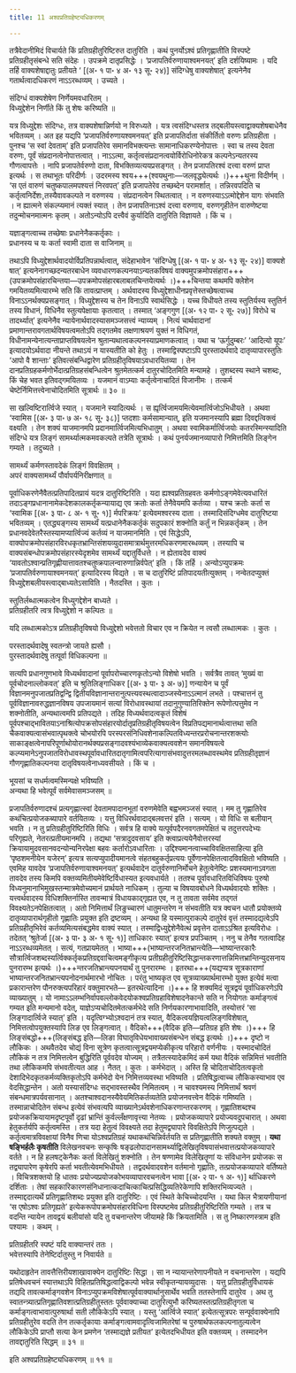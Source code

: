 ```yaml
---
title: 11 अश्वप्रतिग्रहेष्ट्यधिकरणम्

---
```


तत्रैवेदानीमिदं विचार्यते किं प्रतिग्रहीतुरिष्टिरुत दातुरिति । कथं पुनर्योऽश्वं प्रतिगृह्णातीति विस्पष्टे प्रतिग्रहीतृसंबन्धे सति संदेहः । उपक्रमे दातृप्रसिद्धेः । ‘प्रजापतिर्वरुणायाश्वमनयत्’ इति दर्शयिष्यामः । यदि तर्हि वाक्यशेषाद्दातुः प्रतीयते ‘ \[(अ॰ १ पा॰ ४ अ॰ १३ सू॰ २४)\] संदिग्धेषु वाक्यशेषात्’ इत्यनेनैव गतार्थत्वादधिकरणं नाऽऽरब्धव्यम् । उच्यते ।

संदिग्धं वाक्यशेषेण निर्णेयमवधारितम् ।  
विध्युद्देशेन निर्णीते किं तु शेषः करिष्यति ॥  


यत्र विध्युद्देशः संदिग्धः, तत्र वाक्यशेषान्निर्णयो न विरुध्यते । यत्र त्वसंदिग्धस्तत्र तद्बलीयस्त्वाद्वाक्यशेषबाधेनैव भवितव्यम् । अत इह यद्यपि ‘प्रजापतिर्वरुणायश्वमनयत्’ इति प्रजापतिर्दाता संकीर्तितो वरुणः प्रतिग्रहीता । पुनश्च ‘स स्वां देवताम्’ इति प्रजापतिरेव समानविभक्त्यन्तः सामानाधिकरण्येनोपात्तः । स्वा च तस्य देवता वरुणः, पूर्वं संप्रदानत्वेनोपात्तत्वात् । नाऽऽत्मा, कर्तृत्वसंप्रदानत्वयोर्विरोधिनोरेकत्र कल्पनेऽन्यतरस्य गौणत्वापत्तेः । नापि प्रजापतेर्वरुणो दाता, विभक्तिव्यत्ययप्रसङ्गत् । तेन प्रजापतिरश्वं दत्त्वा वरुणं प्राप्त इत्यर्थः । स तथाभूतः परिदीर्णः । उदरमस्य श्वय+++(श्वयथुनाः—जलवृद्ध्येत्यर्थः ।)+++थुना विदीर्णम् । ‘स एतं वारुणं चतुष्कपालमपश्यत्तं निरवपत्’ इति प्रजापतेरेव तच्छब्देन परामर्शात् । तन्निरवपदिति च कर्तृत्वनिर्देशः,तस्यैवावकल्पते न वरुणस्य । संप्रदानत्वेन स्थितत्वात् । न वरुणस्याऽऽत्मोद्देशेन यागः संभवति । न ह्यात्मने संकल्प्यमानं त्यक्तं स्यात् । तेन प्रजापतिनाऽश्वं दत्त्वा वरुणाय, वरुणगृहीतेन वारुणेष्टया तदुन्मोचनमात्मनः कृतम् । अतोऽन्योऽपि दत्त्वैवं कुर्यादिति दातुरिति विज्ञायते । किं च ।

यज्ञाङ्गत्वाच्च तच्छेषाः प्रधानेनैककर्तृकाः ।  
प्रधानस्य च यः कर्ता स्वामी दाता स वाजिनाम् ॥  


तथाऽपि विध्युद्देशार्थवादयोर्विप्रतिपन्नार्थत्वात्, संदेहाभावेन ‘संदिग्धेषु \[(अ॰ १ पा॰ ४ अ॰ १३ सू॰ २४)\]  वाक्यशे षात्’ इत्यनेनागच्छदन्यतरबाधेन व्यवधारणकल्पनयाऽन्यतकविषयं वाक्यमुपक्रमोपसंहारा+++(उपक्रमोपसंहारचिन्तया—उपक्रमोपसंहारबलाबलचिन्तयेत्यर्थः ।)+++चिन्तया कथमपि क्लेशेन गमयितव्यमित्यारम्भे सति किं तावत्प्राप्तम् । अर्थवादस्य विध्युद्देशाधीनप्रवृत्तेस्तच्छेषत्वाच्च विनाऽऽनर्थक्यप्रसङ्गात् । विध्युद्देशस्य च तेन विनाऽपि स्वार्थसिद्धेः । यच्च विधीयते तस्य स्तुतिर्यस्य स्तुतिर्न तस्य विधानं, विधिनैव स्तुत्यपेक्षायाः कृतत्वात् । तस्मात् ‘अङ्गगुण \[(अ॰ १२ पा॰ २ सू॰ २७)\] विरोधे च तादर्थ्यात्’ इत्यनेनैव न्यायेनार्थवादस्यासमञ्जसत्त्वं न्याय्यम् । नित्यं चार्थवादानां प्रमाणान्तरावगतार्थविषयत्वमतोऽपि तद्गतमेव लक्षणाश्रयणं युक्तं न विधिगतं, विधीनामन्येनात्यन्ताप्राप्तविषयत्वेन श्रुतान्यथात्वकल्पनस्याप्रमाणकत्वात् । यथा च ‘ऊर्गुदुम्बरः’ ‘आदित्यो यूपः’ इत्यादयोऽर्थवादा नीयन्ते तथाऽयं न यास्यतीति को हेतुः । तस्माद्विस्पष्टाऽपि पुरस्तादर्थवादे दातृव्यापारस्तुतिः ‘आपो वै शान्ताः’ इतिवत्संबन्धिद्वारेण प्रतिग्रहीतृविषयाऽवधारयितव्या । तेन दानप्रतिग्रहकर्मणोर्भेदात्प्रतिग्रहसंबन्धित्वेन श्रुतमेतत्कर्म दातुरचोदितमिति मन्यामहे । तुशब्दस्य स्थाने चशब्दः, किं चेह भवत इतिवद्गमयितव्यः । यजमानं वाऽम्याः कर्तृत्वेनाचादितं विजानीमः । तत्कर्म चेष्टेर्निमित्तत्त्वेनाचोदितमिति सूत्रार्थः ॥ ३० ॥

सा खल्विष्टिरार्त्विजे स्यात् । यजमाने स्यादित्यर्थः । स ह्यृर्त्विजामयमित्येवमार्त्विजोऽभिधीयते । अथवा ‘स्वामिस \[(अ॰ ३ पा॰ ७ अ॰ १८ सू॰ ३८)\] प्तदशाः कर्मसामान्यात्, इति यजमानस्यापि ब्रह्मा दिवद्दत्विक्त्वं वक्ष्यति । तेन शक्यं याजमानमपि प्रदानमार्त्विजमित्यभिधातुम् । अथवा स्वामिकर्मार्त्विजयोः कतरस्मिन्स्यादिति संदिग्धे यत्र लिङ्गं सामर्थ्यात्मकमवकल्पते तत्रेति सूत्रार्थः । कथं पुनर्यजमानव्यापारो निमित्तमिति लिङ्गेन गम्यते । तदुच्यते ।

सामर्थ्यं कर्मणस्तावदेकं लिङ्गं विवक्षितम् ।  
अपरं वाक्यसामर्थ्यं पौर्वापर्यनिरीक्षणात् ॥  


पूर्वाधिकरणेनैवैतत्प्रतिपादितप्रायं यदत्र दातुरिष्टिरिति । यदा ह्यश्वप्रतिग्रहवतः कर्मणोऽङ्गमेवेत्यवधारितं तदाऽङ्गप्रधानानामेकदेशकालकर्तृकन्यायाद्य एव क्रतोः कर्ता तेनैवेयमपि कर्तव्या । यश्च क्रतोः कर्ता स ‘स्वामिक \[(अ॰ ३ पा॰ ८ अ॰ १ सू॰ १)\] र्मपरिक्रयः’ इत्येवमश्वरस्य दाता । तस्मादिसंदिग्धमेव दातुरिष्टया भवितव्यम् । एतद्ध्यङ्गस्य सामर्थ्यं यत्प्रधानेनैककर्तृकं सदुपकारं शक्नोति कर्तुं न भिन्नकर्तृकम् । तेन प्रधानवदेवेतरैस्तस्यामप्यार्त्विज्यं कर्तव्यं न याजमानमिति । एवं सिद्धेऽपि, वाक्योपक्रमोपसंहारविरधकृतभ्रान्तिसंशयव्युदासमात्रार्थमुत्तरमधिकरणमारब्धव्यम् । तस्यापि च वाक्यसंबन्धोपक्रमोपसंहारस्येदृशमेव सामर्थ्यं यद्दातुर्विधत्ते । न ह्येतावदेव वाक्यं ‘यावतोऽश्वान्प्रतिगृह्णीयात्तावतश्चतुष्क्रपालन्वारुणान्निर्वपेत्’ इति । किं तर्हि । अन्योऽप्युपक्रमः ‘प्रजापतिर्वरुणायाश्वमनयत्’ इत्यादिरस्य विद्यते । स च दातुरिष्टिं प्रतिपादयतीत्युक्तम् । नन्वेतदप्युक्तं विध्युद्देशबलीयस्त्वाद्बाध्यतेऽसाविति । नैतदस्ति । कुतः ।

स्तुतिर्लब्धात्मकत्वेन विध्युगद्देशेन बाध्यते ।  
प्रतिग्रहीतरि त्वत्र विध्युद्देशो न कल्पितः ॥  


यदि लब्धात्मकोऽत्र प्रतिग्रहीतृविषयो विध्युद्देशो भवेत्ततो विचार एव न क्रियेत न त्वसौ लब्धात्मकः । कुतः ।

परस्तादर्थवादेषु स्वतन्त्रो जायते ह्यसौ ।  
पुरस्तादर्थवादेषु तत्पूर्वा विधिकल्पना ॥  


सत्यपि प्रधानगुणभावे विध्यर्थवादानां पूर्वापरोच्चारणकृतोऽन्यो विशेषो भवति । सर्वत्रैव तावत् ‘मुख्यं वा पूर्वचोदनाल्लोकवत्’ इति च श्रुतिलिङ्गाधिकर \[(अ॰ ३ पा॰ ३ अ॰ ७)\] णन्यायेन च पूर्वं विज्ञानमनुपजातप्रतिद्वन्द्वि द्वितीयविज्ञानान्तरानुत्पत्त्यवस्थत्वादाञ्जस्येनाऽऽत्मानं लभते । पश्चात्तनं तु पूर्वविज्ञानावरुद्धज्ञानविषय उपजायमानं सत्यां विरोधावस्थायां तदानुगुण्यातिरिक्तेन रूपेणोत्पत्तुमेव न शक्नोतीति, अन्यथात्वमपि प्रतिपद्यते । तदिह विध्यर्थवादत्वकृतं विशेषं पूर्वपश्चाद्भावितयाऽनाश्रित्योपक्रसोपसंहारयोर्दातृप्रतिग्रहीतृविषयत्वेन विप्रतिपद्यमानार्थत्वात्तथा सति चैकवाक्यत्वासंभवात्पृथक्त्वे चोभयोरपि परस्परसंनिधिवशेनाकल्पितविध्यन्तरप्ररोचनान्तरशक्त्योः साकाङ्क्षत्वेनापरिपूर्णाथोयोरानर्थक्यप्रसङ्गादवश्यंभाव्येकवाक्यत्ववशेन समानविषयत्वे कल्प्यमानेऽनुपजातविरोधावस्थपूर्वावधारितदातृगामित्वपरित्यागासंभवादुत्तरमलब्धावस्थमेव प्रतिग्रहीतृज्ञानं गौणगृह्णातिकल्पनया दातृविषयत्वेनाध्यवसीयते । किं च ।

भूयसां च सधर्मत्वमस्मिन्पक्षे भविष्यति ।  
अन्यथा हि भवेत्पूर्वं सर्वमेवासमञ्जसम् ॥  


प्रजापतिर्वरुणादश्चं प्रत्यगृह्णात्स्वां देवतामपादानभूतां वरुणमेवेति बह्वभमञ्जसं स्यात् । मम तु गृह्णातिरेव कथंचित्प्रयोजकब्यापारे वर्तयितव्यः । यत्तु विधिरर्थवादाद्बलवत्तरं इति । सत्यम् । यो विधिः स बलीयान् भवति । न तु प्रतिग्रहीतुरिष्टिरिति विधिः । सर्वत्र हि वाक्ये यत्पूर्वपदैरनवगतमपेक्षितं च तदुत्तरपदेभ्यः परिगृह्यते, नेतरत्प्रतीयमानमपि । तद्यथा ‘सत्रादुदवसाय’ इति क्त्वाप्रत्ययेनैवोत्तरस्यां क्रियायामुदवसानवदन्योन्यनिरपेक्षा बहवः कर्तारोऽवधारिताः । उद्दिश्यमानत्वाच्चाविवक्षितसाहित्या इति ‘पृष्ठशमनीयेन यजेरन्’ इत्यत्र सत्यप्युपादीयमानत्वे संहतबहुकर्तृप्रत्ययः पूर्वेणानपेक्षितत्वादविवक्षितो भविष्यति । एवमिह यावदेव ‘प्रजापतिर्वरुणायाश्वमनयत्’ इत्यर्थवादेन दातुर्वरुणानिर्मोचने हेतुत्वेनेष्टिः प्रशस्यमानाऽवगता तावदेव तस्य किमपि वक्तव्यमितीयमेवेष्टिर्विधास्यत इत्यवधार्यते । ततश्च पूर्वावधारितविधिविषयः पुरुषो विध्यनुमानाभिमुखस्तन्मात्रमेवोच्यमानं प्रार्थयते नाधिकम् । तुल्या च विषयावबोधने विध्यर्थवादयोः शक्तिः । यत्त्वर्थवादस्य विधिशक्तिर्नास्ति तावन्मात्रं विधायकाद्गृह्यत एव, न तु तावता सर्वमेव तद्गतं विवक्ष्यतेऽनपेक्षितत्वात् । अतो निमित्तार्थं लिङुच्चारणं धातुमन्तरेण न संभवतीति यत्र क्वचन धातौ प्रयोक्तव्ये दातृव्यापारार्थगृहीतो गृह्णातिः प्रयुक्त इति द्रष्टव्यम् । अन्यथा हि यस्मात्पुराकल्पे दातुरेवं वृत्तं तस्मादद्यत्वेऽपि प्रतिग्रहीतृभिरेवं कर्तव्यमित्यसंबद्धमेव वाक्यं स्यात् । तस्माद्विध्युद्देशेनैवेत्थं प्रवृत्तेन दाताऽऽश्रित इत्यविरोधः । तदेतत् ‘श्रुतेर्जा \[(अ॰ ३ पा॰ ३ अ॰ १ सू॰ १)\] ताधिकारः स्यात्’ इत्यत्र प्रपञ्चितम् । ननु च तेनैव गतत्वादिह नाऽऽरब्धव्यमेतत् । सत्यं, गतप्रायमेतत् । भाष्या+++(भाष्यान्तरजनितभ्रान्त्येति—भाष्यान्तरकारैः सौत्रार्त्विजशब्दस्यर्त्विक्कर्तृकप्रतिग्रद्दवाचित्वमङ्गीकृत्य प्रतीग्रहीतुरिष्टिसिद्धान्तकरणात्तन्निमित्तभ्रान्तिन्युदसनाय पुनरारम्भ इत्यर्थः ।)+++न्तरजतिभ्रान्त्यपनयार्थं तु पुनरारम्भः । इतरथा+++(यद्यप्यत्र सूत्रकाराणां भाष्यान्तरजनितभ्रान्त्यपनोदनार्थमारभो नोचितः । परंतु भाष्यकृत एव सूत्रव्याख्यार्थमारम्भो युक्त इत्येवं मत्वा प्रकारान्तरेण पौनरुक्त्यपरिहारं वक्तुमारभते— इतरथेत्यादिना ।)+++ हि शक्यमिदं सूत्रद्वयं पूर्वाधिकरणेऽपि व्याख्यातुम् । यो नामाऽऽलम्भनिर्वापवल्लोकवेदयोकश्वप्रतिग्रहाविशेषादनेकान्ते सति न नियोगतः कर्माङ्गत्वं गम्यत इति मन्यमानो वदेत्, याज्ञेऽप्यचोदितमेतत्कर्मभेदे सति निर्णयकारणाभावादिति, तस्योत्तरं ‘सा लिङ्गादार्त्विजे स्यात्’ इति । यदृत्विग्भ्योऽश्वदानं तत्र स्यात्, वैदिकत्वयज्ञियत्वलिङ्गविशेषात्, निमित्तत्वोपयुक्तस्यापि लिङ एव लिङ्गत्वात् । वैदिको+++(वैदिक इति—प्रतिग्रह इति शेषः ।)+++ हि लिङ्संबद्धो+++(लिङ्संबद्ध इति—लिङा विघातृविधेयभावाख्यसंबन्धेन संबद्ध इत्यर्थः ।)+++ दृष्टो न लौकिकः । अथवैतदेव चोद्यं विना सूत्रेण कृतत्वात्सूत्रद्वयमप्येकीकृत्य परिहारो वर्णनीयः । यस्मादचोदितं लौकिकं न तत्र निमित्तत्वेन बुद्धिरिति पूर्ववदेव योज्यम् । तत्रैतत्स्यादेकमिदं कर्म यथा वैदिकं सन्निमित्तं भवतीति तथा लौकिकमपि संभवतीत्यत आह । नैतत् । कुतः । कर्मभेदात् । अस्ति हि चोदिताचोदितत्वकृतो देशादिभेदकृतकर्मव्यक्तिकृतोऽपि कर्मभेदो येन निमित्तव्यवस्था भविष्यति । प्रतिषिद्धत्वाच्च लौकिकस्याभाव एव वेदसिद्धान्तेन । अतो यस्यासंदिग्धः सद्भावस्तस्थैव निमितत्वम् । न चावश्यमस्य निमित्तार्थं श्रवणं संबन्धमात्रपर्यवसानात् । अतश्चाश्वदानस्यैवेयमितिकर्तव्यतेति प्रयोजनवत्त्वेन वैदिकं गमिष्यति । तस्मान्नाचोदितेन संबन्ध इत्येवं संभवत्यपि व्याख्यानेऽर्थवशेनाधिकरणान्तरकरणम् । गृह्णातिशब्दश्च प्रयोजकक्रियायामदृष्टपूर्वो दृढां भ्रान्तिं कुर्वल्लँक्षणावृत्त्या नेतव्यः । प्रयोजकव्यापारे प्रयोज्यवदुपचारात् । अथवा हेतुकर्तर्यपि कर्तृत्वमस्ति । तत्र यदा हेतुत्वं विवक्ष्यते तदा हेतुमद्व्यापारे विवक्षितेऽपि णिजुत्पद्यते । कर्तृत्वमात्रविवक्षायां विनैव णिचा योऽश्वप्रतिग्रहं यथाकथंचिन्निर्वर्तयति स प्रतिगृह्णातीति शक्यते वक्तुम् । **यथा षङ्भिर्हलैः कृषतीति** विलेखनवचनः सन्कृषिः षङ्ढलोपादानसामर्थ्याद्विलेखितृविषयासंभवात्तत्प्रयोजकव्यापारे वर्तते । न हि हलषट्केनैकः कर्ता विलेखितुं शक्नोति । तेन षण्णामेव विलेखितॄणां यः संविधानेन प्रयोजकः स तद्व्यापारेण कृषेरपि कर्ता भवतीत्येवमभिधीयते । तद्वदर्थवादवशेन वर्तमानो गृह्णातिः, तत्प्रयोजकव्यापारे वर्तिष्यते । विचित्रशक्तयो हि धातवः प्रयोज्यप्रयोजकोभयव्यापारवचनत्वेन भावा \[(अ॰ २ पा॰ १ अ॰ १)\] र्थाधिकरणे दर्शिताः । तेषां सहकारिकारणसंनिधानात्कदाचित्काचित्प्रसिद्धिव्यतिरेकेणापि शक्तिरभिव्यज्यते । तस्माद्ददात्यर्थे प्रतिगृह्णातिशब्दः प्रयुक्त इति दातुरिष्टिः । एवं स्थिते केचिच्चोदयन्ति । यथा किल भैत्रायणीयानां ‘स एषोऽश्वः प्रतिगृह्यते’ इत्येकरूपोपक्रमोपसंहारविधिना विस्पष्टमेव प्रतिग्रहीतुरिष्टिरिति गम्यते । तत्र च वदन्ति न्यायेन तावद्वयं बलीयांसो यदि तु वचनान्तरेण जीयामहे किं क्रियतामिति । स तु निष्कारणस्त्राम इति पश्यामः । कथम् ।

प्रतिग्रहीतरि स्पष्टं यदि वाक्यान्तरं ततः ।  
भवेत्तस्यापि तेनेष्टिर्दातुस्तु न निवार्यते ॥  


यथोदाहृतेन तावत्तैत्तिरीयशाखावाक्येन दातुरिष्टिः सिद्धा । सा न न्यायान्तरेणापनीयते न वचनान्तरेण । यद्यपि प्रतिषेधवचनं स्यात्तथाऽपि विहितप्रतिषिद्धत्वाद्विकल्पो भवेन्न स्वीकृतन्यायव्युदासः । यत्तु प्रतिग्रहीतुर्विधायकं तद्यदि तावत्कर्माङ्गवशेन विनाऽप्युपक्रमविशेषात्पूर्ववाक्यार्थानुसार्थेव भवति ततस्तेनापि दातुरेव । अथ तु स्वातन्त्र्यात्प्रतिगृह्णातिवशात्प्रतिग्रहीतुस्ततः पूर्ववाक्याच्चा दातुरित्युभौ करिष्यतस्तत्प्रतिग्रहीतृगता च कर्माङ्गत्वाभावात्पुरुषार्था सती लौकिकेऽपि स्यात् । यस्तु ‘आर्त्विजे स्यात्’ इत्येतत्सूत्रपरः सन्पूर्ववाक्येनापि प्रतिग्रहीतुरेव वदति तेन तत्कर्तृकायाः कर्माङ्गत्वामवादृत्विजामितरेषां च पुरुषार्थफलकल्पनातुल्यत्वेन लौकिकेऽपि प्राप्तौ सत्या केन प्रमणेन ‘तस्माद्यज्ञे प्रतीयत’ इत्येतदभिधीयत इति वक्तव्यम् । तस्मादनेन तावद्दातुरिति सिद्धम् ॥ ३१ ॥

इति अश्वप्रतिग्रहेष्ट्यधिकरणम् ॥ ११ ॥
